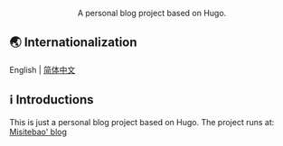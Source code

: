 <!-- <p align="center">
   <img src="/static/favicon-32x32.png" width="40%"><br/>
</p> -->

<p align="center">
  A personal blog project based on Hugo.<br/>
</p>

## 🌏 Internationalization

English | [简体中文](README.zh-Hans.md)

## ℹ️ Introductions

This is just a personal blog project based on Hugo. The project runs at: [Misitebao' blog](https://blog.misitebao.com)
